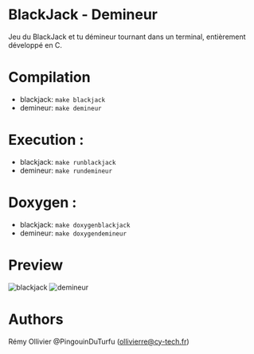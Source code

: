 # BlackJack - Demineur

Jeu du BlackJack et tu démineur tournant dans un terminal, entièrement développé en C.

# Compilation 

- blackjack: `make blackjack`
- demineur: `make demineur`

# Execution :
- blackjack: `make runblackjack`
- demineur: `make rundemineur`

# Doxygen :
- blackjack: `make doxygenblackjack`
- demineur: `make doxygendemineur`

# Preview

![blackjack](https://github.com/PingouinDuTurfu/BlackJack-Demineur/assets/91423302/9a8e2c6a-bbfa-4f31-9a3e-20bd72b087cb)
![demineur](https://github.com/PingouinDuTurfu/BlackJack-Demineur/assets/91423302/d960221f-c5d3-4a93-9bbe-745200147234)

# Authors

Rémy Ollivier @PingouinDuTurfu (ollivierre@cy-tech.fr)
